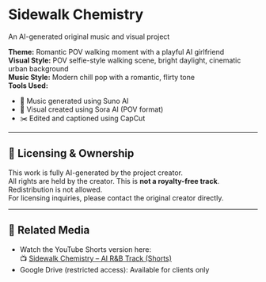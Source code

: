 # Sidewalk Chemistry  
An AI-generated original music and visual project

**Theme:** Romantic POV walking moment with a playful AI girlfriend  
**Visual Style:** POV selfie-style walking scene, bright daylight, cinematic urban background  
**Music Style:** Modern chill pop with a romantic, flirty tone  
**Tools Used:**  
- 🎵 Music generated using Suno AI  
- 🎥 Visual created using Sora AI (POV format)  
- ✂️ Edited and captioned using CapCut

---

## 📄 Licensing & Ownership
This work is fully AI-generated by the project creator.  
All rights are held by the creator. This is **not a royalty-free track**. Redistribution is not allowed.  
For licensing inquiries, please contact the original creator directly.

---

## 🔗 Related Media
- Watch the YouTube Shorts version here:  
📺 [Sidewalk Chemistry – AI R&B Track (Shorts)](https://youtube.com/shorts/ZtNyBEq9Tgs?feature=share) 
- Google Drive (restricted access): Available for clients only

